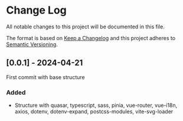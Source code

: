 # Change Log

All notable changes to this project will be documented in this file.

The format is based on [Keep a Changelog](http://keepachangelog.com/)
and this project adheres to [Semantic Versioning](http://semver.org/).

## [0.0.1] - 2024-04-21

First commit with base structure

### Added

- Structure with quasar, typescript, sass, pinia, vue-router, vue-i18n, axios, dotenv, dotenv-expand, postcss-modules, vite-svg-loader
